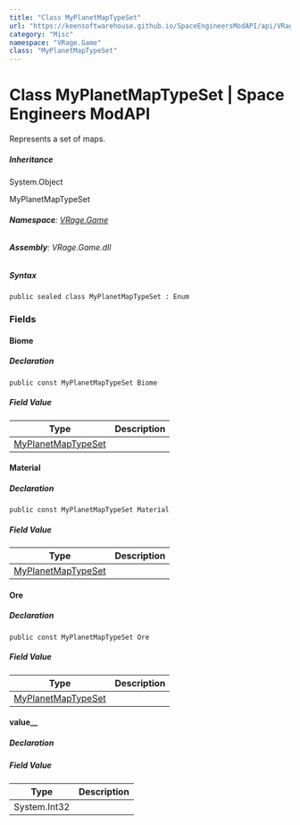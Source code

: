 ```yaml
---
title: "Class MyPlanetMapTypeSet"
url: "https://keensoftwarehouse.github.io/SpaceEngineersModAPI/api/VRage.Game.MyPlanetMapTypeSet.html"
category: "Misc"
namespace: "VRage.Game"
class: "MyPlanetMapTypeSet"
---
```


# Class MyPlanetMapTypeSet | Space Engineers ModAPI

Represents a set of maps.

##### Inheritance

System.Object

MyPlanetMapTypeSet

###### **Namespace**: [VRage.Game](https://keensoftwarehouse.github.io/SpaceEngineersModAPI/api/VRage.Game.html)

###### **Assembly**: VRage.Game.dll

##### Syntax

```
public sealed class MyPlanetMapTypeSet : Enum
```

### Fields

#### Biome

##### Declaration

```
public const MyPlanetMapTypeSet Biome
```

##### Field Value

| Type | Description |
| --- | --- |
| [MyPlanetMapTypeSet](https://keensoftwarehouse.github.io/SpaceEngineersModAPI/api/VRage.Game.MyPlanetMapTypeSet.html) |     |

#### Material

##### Declaration

```
public const MyPlanetMapTypeSet Material
```

##### Field Value

| Type | Description |
| --- | --- |
| [MyPlanetMapTypeSet](https://keensoftwarehouse.github.io/SpaceEngineersModAPI/api/VRage.Game.MyPlanetMapTypeSet.html) |     |

#### Ore

##### Declaration

```
public const MyPlanetMapTypeSet Ore
```

##### Field Value

| Type | Description |
| --- | --- |
| [MyPlanetMapTypeSet](https://keensoftwarehouse.github.io/SpaceEngineersModAPI/api/VRage.Game.MyPlanetMapTypeSet.html) |     |

#### value\_\_

##### Declaration

##### Field Value

| Type | Description |
| --- | --- |
| System.Int32 |     |